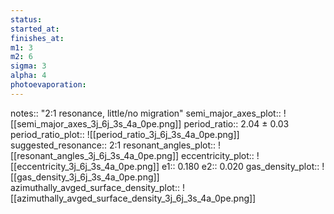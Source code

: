 ```yaml
---
status: 
started_at: 
finishes_at: 
m1: 3
m2: 6
sigma: 3
alpha: 4
photoevaporation: 
---
```


notes:: "2:1 resonance, little/no migration"
semi_major_axes_plot:: ![[semi_major_axes_3j_6j_3s_4a_0pe.png]]
period_ratio:: 2.04 ± 0.03
period_ratio_plot:: ![[period_ratio_3j_6j_3s_4a_0pe.png]]
suggested_resonance:: 2:1
resonant_angles_plot:: ![[resonant_angles_3j_6j_3s_4a_0pe.png]]
eccentricity_plot:: ![[eccentricity_3j_6j_3s_4a_0pe.png]]
e1:: 0.180
e2:: 0.020
gas_density_plot:: ![[gas_density_3j_6j_3s_4a_0pe.png]]
azimuthally_avged_surface_density_plot:: ![[azimuthally_avged_surface_density_3j_6j_3s_4a_0pe.png]]
